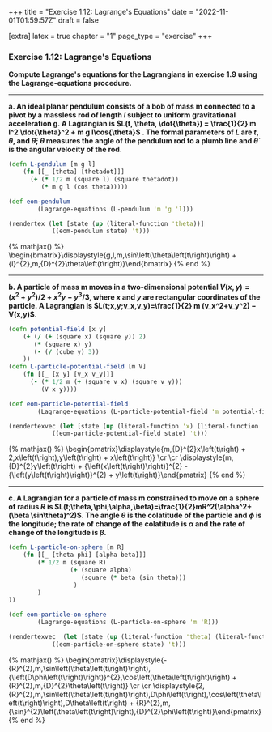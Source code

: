 +++
title = "Exercise 1.12: Lagrange's Equations"
date = "2022-11-01T01:59:57Z"
draft = false

[extra]
latex = true
chapter = "1"
page_type = "exercise"
+++







### Exercise 1.12: Lagrange's Equations

**Compute Lagrange's equations for the Lagrangians in exercise 1.9 using the Lagrange-equations procedure.**

---
**a. An ideal planar pendulum consists of a bob of mass m connected to a pivot by a massless rod of length $l$ subject to uniform gravitational acceleration g. A Lagrangian is $L(t, \theta, \dot{\theta}) = \frac{1}{2} m l^2 \dot{\theta}^2 + m g l\cos{\theta}$ . The formal parameters of $L$ are $t$, $\theta$, and $\dot{\theta}$; $\theta$ measures the angle of the pendulum rod to a plumb line and $\dot{\theta}$ is the angular velocity of the rod.**

```clojure
(defn L-pendulum [m g l]
    (fn [[_ [theta] [thetadot]]] 
      (+ (* 1/2 m (square l) (square thetadot))
         (* m g l (cos theta)))))

(def eom-pendulum 
        (Lagrange-equations (L-pendulum 'm 'g 'l)))

(rendertex (let [state (up (literal-function 'theta))]
            ((eom-pendulum state) 't)))
```

{% mathjax() %}
\begin{bmatrix}\displaystyle{g\,l\,m\,\sin\left(\theta\left(t\right)\right) + {l}^{2}\,m\,{D}^{2}\theta\left(t\right)}\end{bmatrix}
{% end %}




--- 
**b. A particle of mass m moves in a two-dimensional potential $V(x, y) = (x^2 + y^2)/2 + x^2y − y^3/3$, where $x$ and $y$ are rectangular coordinates of the particle. A Lagrangian is $L(t;x,y;v_x,v_y)=\frac{1}{2} m (v_x^2+v_y^2) − V(x,y)$.**

```clojure
(defn potential-field [x y] 
    (+ (/ (+ (square x) (square y)) 2)
       (* (square x) y)
       (- (/ (cube y) 3))
    ))
(defn L-particle-potential-field [m V]
    (fn [[_ [x y] [v_x v_y]]] 
      (- (* 1/2 m (+ (square v_x) (square v_y)))
         (V x y))))

(def eom-particle-potential-field 
        (Lagrange-equations (L-particle-potential-field 'm potential-field)))

(rendertexvec (let [state (up (literal-function 'x) (literal-function 'y))]
            ((eom-particle-potential-field state) 't)))
```

{% mathjax() %}
\begin{pmatrix}\displaystyle{m\,{D}^{2}x\left(t\right) + 2\,x\left(t\right)\,y\left(t\right) + x\left(t\right)} \cr \cr \displaystyle{m\,{D}^{2}y\left(t\right) + {\left(x\left(t\right)\right)}^{2} - {\left(y\left(t\right)\right)}^{2} + y\left(t\right)}\end{pmatrix}
{% end %}




--- 
**c. A Lagrangian for a particle of mass m constrained to move on a sphere of radius $R$ is $L(t;\theta,\phi;\alpha,\beta)=\frac{1}{2}mR^2(\alpha^2+(\beta \sin\theta)^2)$. The angle $\theta$ is the colatitude of the particle and $\phi$ is the longitude; the rate of change of the colatitude is $\alpha$ and the rate of change of the longitude is $\beta$.**

```clojure
(defn L-particle-on-sphere [m R]
    (fn [[_ [theta phi] [alpha beta]]] 
        (* 1/2 m (square R) 
                 (+ (square alpha) 
                    (square (* beta (sin theta)))
                  )
        )
))

(def eom-particle-on-sphere
        (Lagrange-equations (L-particle-on-sphere 'm 'R)))

(rendertexvec  (let [state (up (literal-function 'theta) (literal-function 'phi))]
            ((eom-particle-on-sphere state) 't)))
```

{% mathjax() %}
\begin{pmatrix}\displaystyle{- {R}^{2}\,m\,\sin\left(\theta\left(t\right)\right)\,{\left(D\phi\left(t\right)\right)}^{2}\,\cos\left(\theta\left(t\right)\right) + {R}^{2}\,m\,{D}^{2}\theta\left(t\right)} \cr \cr \displaystyle{2\,{R}^{2}\,m\,\sin\left(\theta\left(t\right)\right)\,D\phi\left(t\right)\,\cos\left(\theta\left(t\right)\right)\,D\theta\left(t\right) + {R}^{2}\,m\,{\sin}^{2}\left(\theta\left(t\right)\right)\,{D}^{2}\phi\left(t\right)}\end{pmatrix}
{% end %}

